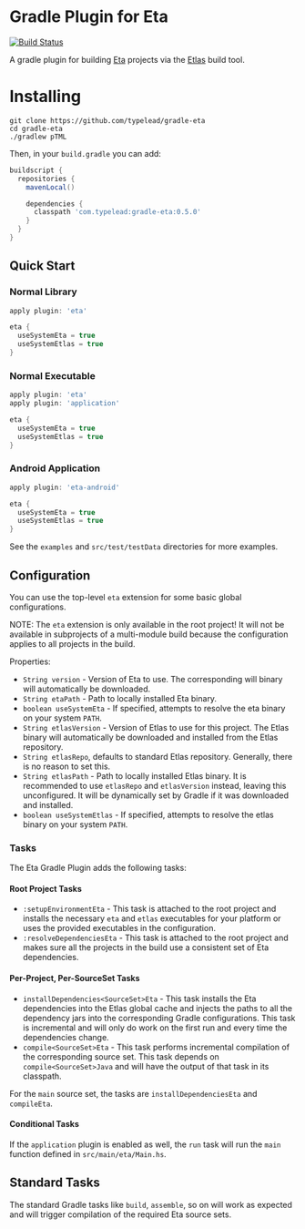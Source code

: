 # Gradle Plugin for Eta

[![Build Status](https://travis-ci.org/typelead/gradle-eta.svg?branch=master)](https://travis-ci.org/typelead/gradle-eta)

A gradle plugin for building [Eta](http://eta-lang.org/) projects via the
[Etlas](https://github.com/typelead/etlas) build tool.

# Installing

```shell
git clone https://github.com/typelead/gradle-eta
cd gradle-eta
./gradlew pTML
```

Then, in your `build.gradle` you can add:


```gradle
buildscript {
  repositories {
    mavenLocal()

    dependencies {
      classpath 'com.typelead:gradle-eta:0.5.0'
    }
  }
}
```

## Quick Start

### Normal Library

```gradle
apply plugin: 'eta'

eta {
  useSystemEta = true
  useSystemEtlas = true
}
```

### Normal Executable
```gradle
apply plugin: 'eta'
apply plugin: 'application'

eta {
  useSystemEta = true
  useSystemEtlas = true
}
```

### Android Application

```gradle
apply plugin: 'eta-android'

eta {
  useSystemEta = true
  useSystemEtlas = true
}
```

See the `examples` and `src/test/testData` directories for more examples.

## Configuration

You can use the top-level `eta` extension for some basic global configurations.

NOTE: The `eta` extension is only available in the root project! It will not be 
available in subprojects of a multi-module build because the configuration applies to 
all projects in the build.

Properties:

* `String version` - Version of Eta to use. The corresponding will binary will 
    automatically be downloaded.
* `String etaPath` - Path to locally installed Eta binary. 
* `boolean useSystemEta` - If specified, attempts to resolve the eta binary on your system `PATH`.
* `String etlasVersion` - Version of Etlas to use for this project. The Etlas binary
    will automatically be downloaded and installed from the Etlas repository.
* `String etlasRepo`, defaults to standard Etlas repository. Generally, there is no
    reason to set this.
* `String etlasPath` - Path to locally installed Etlas binary. It is recommended to
    use `etlasRepo` and `etlasVersion` instead, leaving this unconfigured. It will be
    dynamically set by Gradle if it was downloaded and installed.
* `boolean useSystemEtlas` - If specified, attempts to resolve the etlas binary
    on your system `PATH`.
    
### Tasks

The Eta Gradle Plugin adds the following tasks:

#### Root Project Tasks

* `:setupEnvironmentEta` - This task is attached to the root project and installs the necessary `eta` and `etlas` executables for your platform or uses the provided executables in the configuration.
* `:resolveDependenciesEta` - This task is attached to the root project and makes sure all the projects in the build use a consistent set of Eta dependencies.

#### Per-Project, Per-SourceSet Tasks

* `installDependencies<SourceSet>Eta` - This task installs the Eta dependencies into the Etlas global cache and injects the paths to all the dependency jars into the corresponding Gradle configurations. This task is incremental and will only do work on the first run and every time the dependencies change.
* `compile<SourceSet>Eta` - This task performs incremental compilation of the corresponding source set. This task depends on `compile<SourceSet>Java` and will have the output of that task in its classpath.

For the `main` source set, the tasks are `installDependenciesEta` and `compileEta`.

#### Conditional Tasks

If the `application` plugin is enabled as well, the `run` task will run the `main` function defined in `src/main/eta/Main.hs`.

## Standard Tasks

The standard Gradle tasks like `build`, `assemble`, so on will work as expected and 
will trigger compilation of the required Eta source sets.
